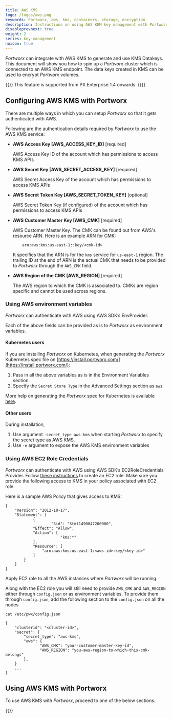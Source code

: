 ```yaml
---
title: AWS KMS
logo: /logos/aws.png
keywords: Portworx, aws, kms, containers, storage, encryption
description: Instructions on using AWS KEM key management with Portworx
disableprevnext: true
weight: 2
series: key-management
noicon: true
---
```


_Portworx_ can integrate with AWS KMS to generate and use KMS Datakeys. This document will show you how to spin up a _Portworx_ cluster which is connected to an AWS KMS endpoint. The data keys created in KMS can be used to encrypt _Portworx_ volumes.

{{<info>}}
This feature is supported from PX Enterprise 1.4 onwards.
{{</info>}}

## Configuring AWS KMS with Portworx

There are multiple ways in which you can setup _Portworx_ so that it gets authenticated with AWS.

Following are the authentication details required by _Portworx_ to use the AWS KMS service:

- **AWS Access Key [AWS_ACCESS_KEY_ID]** [required]

    AWS Access Key ID of the account which has permissions to access KMS APIs

- **AWS Secret Key [AWS_SECRET_ACCESS_KEY]** [required]

    AWS Secret Access Key of the account which has permissions to access KMS APIs

- **AWS Secret Token Key [AWS_SECRET_TOKEN_KEY]** [optional]

    AWS Secret Token Key (if configured) of the account which has permissions to access KMS APIs

- **AWS Customer Master Key [AWS_CMK]** [required]

    AWS Customer Master Key.
    The CMK can be found out from AWS's resource ARN. Here is an example ARN for CMK:
    ```
        arn:aws:kms:us-east-1::key/<cmk-id>
    ```
    It specifies that the ARN is for the `kms` service for `us-east-1` region.
    The trailing ID at the end of ARN is the actual CMK that needs to be provided to _Portworx_ through the `AWS_CMK` field.

- **AWS Region of the CMK [AWS_REGION]**  [required]

    The AWS region to which the CMK is associated to. CMKs are region specific and cannot be used across regions.

### Using AWS environment variables

_Portworx_ can authenticate with AWS using AWS SDK’s EnvProvider.

Each of the above fields can be provided as is to _Portworx_ as environment variables.

#### Kubernetes users

If you are installing _Portworx_ on Kubernetes, when generating the _Portworx_ Kubernetes spec file on [https://install.portworx.com/](https://install.portworx.com/):

1. Pass in all the above variables as is in the Environment Variables section.
2. Specify the `Secret Store Type` in the Advanced Settings section as `aws`

 More help on generating the _Portworx_ spec for Kubernetes is available [here](/portworx-install-with-kubernetes).


#### Other users

During installation,

1. Use argument `-secret_type aws-kms` when starting _Portworx_ to specify the secret type as AWS KMS.
2. Use `-e` argument to expose the AWS KMS environment variables


### Using AWS EC2 Role Credentials

_Portworx_ can authenticate with AWS using AWS SDK’s EC2RoleCredentials Provider. Follow [these instructions](http://docs.aws.amazon.com/AWSEC2/latest/UserGuide/iam-roles-for-amazon-ec2.html) to create an EC2 role. Make sure you provide the following access to KMS in your policy associated with EC2 role.

Here is a sample AWS Policy that gives access to KMS:

```text
{
    "Version": "2012-10-17",
    "Statement": [
            {
	                "Sid": "Stmt1490047200000",
            "Effect": "Allow",
            "Action": [
	                    "kms:*"
            ],
            "Resource": [
                "arn:aws:kms:us-east-1:<aws-id>:key/<key-id>"
            ]
        }
    ]
}
```

Apply EC2 role to all the AWS instances where _Portworx_ will be running.

Along with the EC2 role you will still need to provide `AWS_CMK` and `AWS_REGION` either through `config.json` or as environment variables. To provide them through `config.json`, add the following section to the `config.json` on all the nodes

```text
cat /etc/pwx/config.json
```
```
{
    "clusterid": "<cluster-id>",
    "secret": {
        "secret_type": "aws-kms",
        "aws": {
               "AWS_CMK": "your-customer-master-key-id",
               "AWS_REGION": "you-aws-region-to-which-this-cmk-belongs"
        },
    }
    ...
}
```

## Using AWS KMS with Portworx

To use AWS KMS with _Portworx_, proceed to one of the below sections.

{{<homelist series="aws-secret-uses">}}
